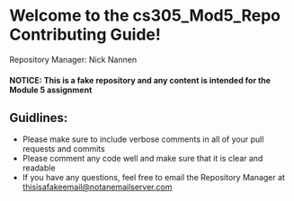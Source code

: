# Welcome to the cs305_Mod5_Repo Contributing Guide!
Repository Manager: Nick Nannen

#### NOTICE: This is a fake repository and any content is intended for the Module 5 assignment

## Guidlines:
* Please make sure to include verbose comments in all of your pull requests and commits
* Please comment any code well and make sure that it is clear and readable
* If you have any questions, feel free to email the Repository Manager at thisisafakeemail@notanemailserver.com
